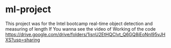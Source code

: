 # ml-project
This project was for the Intel bootcamp 
real-time object detection and measuring of length
If You wanna see the video of  Working of the code
https://drive.google.com/drive/folders/1isnU2EtHQCIvt_Q6GQ8iEoNnl95vJHXS?usp=sharing
